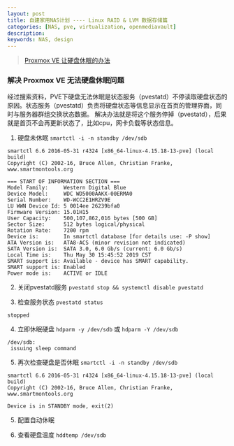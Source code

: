 ```yaml
---
layout: post
title: 自建家用NAS计划 ---- Linux RAID & LVM 数据存储篇
categories: [NAS, pve, virtualization, openmediavault]
description: 
keywords: NAS, design
---
```


> [Proxmox VE 让硬盘休眠的办法](https://blog.myds.cloud/archives/proxmox-ve-spin-down-hard-disk.html)


### 解决 Proxmox VE 无法硬盘休眠问题
经过搜索资料，PVE下硬盘无法休眠是状态服务（pvestatd）不停读取硬盘状态的原因。状态服务（pvestatd）负责将硬盘状态等信息显示在首页的管理界面，同时与服务器群组交换状态数据。
解决办法就是将这个服务停掉（pvestatd），后果就是首页不会再更新状态了，比如cpu，网卡负载等状态信息。

1. 硬盘未休眠
`smartctl -i -n standby /dev/sdb`
```shell
smartctl 6.6 2016-05-31 r4324 [x86_64-linux-4.15.18-13-pve] (local build)
Copyright (C) 2002-16, Bruce Allen, Christian Franke, www.smartmontools.org

=== START OF INFORMATION SECTION ===
Model Family:     Western Digital Blue
Device Model:     WDC WD5000AAKX-00ERMA0
Serial Number:    WD-WCC2E1HRZV9E
LU WWN Device Id: 5 0014ee 26239bfa0
Firmware Version: 15.01H15
User Capacity:    500,107,862,016 bytes [500 GB]
Sector Size:      512 bytes logical/physical
Rotation Rate:    7200 rpm
Device is:        In smartctl database [for details use: -P show]
ATA Version is:   ATA8-ACS (minor revision not indicated)
SATA Version is:  SATA 3.0, 6.0 Gb/s (current: 6.0 Gb/s)
Local Time is:    Thu May 30 15:45:52 2019 CST
SMART support is: Available - device has SMART capability.
SMART support is: Enabled
Power mode is:    ACTIVE or IDLE
```

2. 关闭pvestatd服务
`pvestatd stop && systemctl disable pvestatd`

3. 检查服务状态
`pvestatd status`
```shell
stopped
```

4. 立即休眠硬盘
`hdparm -y /dev/sdb` 或 `hdparm -Y /dev/sdb`
```
/dev/sdb:
 issuing sleep command
```

5. 再次检查硬盘是否休眠
`smartctl -i -n standby /dev/sdb`
```shell
smartctl 6.6 2016-05-31 r4324 [x86_64-linux-4.15.18-13-pve] (local build)
Copyright (C) 2002-16, Bruce Allen, Christian Franke, www.smartmontools.org

Device is in STANDBY mode, exit(2)
```

5. 配置自动休眠

6. 查看硬盘温度
`hddtemp /dev/sdb`
